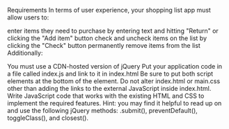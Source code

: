 Requirements
In terms of user experience, your shopping list app must allow users to:

enter items they need to purchase by entering text and hitting "Return" or clicking the "Add item" button
check and uncheck items on the list by clicking the "Check" button
permanently remove items from the list
Additionally:

You must use a CDN-hosted version of jQuery
Put your application code in a file called index.js and link to it in index.html
Be sure to put both script elements at the bottom of the <body> element.
Do not alter index.html or main.css other than adding the links to the external JavaScript inside index.html. Write JavaScript code that works with the existing HTML and CSS to implement the required features.
Hint: you may find it helpful to read up on and use the following jQuery methods: .submit(), preventDefault(), toggleClass(), and closest().